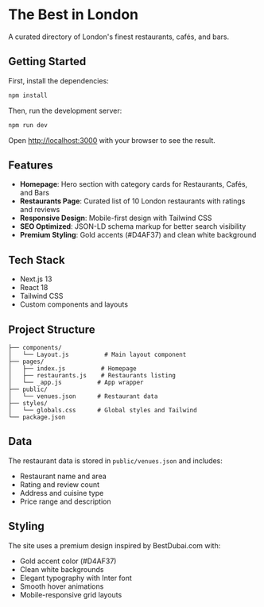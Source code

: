 # The Best in London

A curated directory of London's finest restaurants, cafés, and bars.

## Getting Started

First, install the dependencies:

```bash
npm install
```

Then, run the development server:

```bash
npm run dev
```

Open [http://localhost:3000](http://localhost:3000) with your browser to see the result.

## Features

- **Homepage**: Hero section with category cards for Restaurants, Cafés, and Bars
- **Restaurants Page**: Curated list of 10 London restaurants with ratings and reviews
- **Responsive Design**: Mobile-first design with Tailwind CSS
- **SEO Optimized**: JSON-LD schema markup for better search visibility
- **Premium Styling**: Gold accents (#D4AF37) and clean white background

## Tech Stack

- Next.js 13
- React 18
- Tailwind CSS
- Custom components and layouts

## Project Structure

```
├── components/
│   └── Layout.js          # Main layout component
├── pages/
│   ├── index.js          # Homepage
│   ├── restaurants.js    # Restaurants listing
│   └── _app.js          # App wrapper
├── public/
│   └── venues.json      # Restaurant data
├── styles/
│   └── globals.css      # Global styles and Tailwind
└── package.json
```

## Data

The restaurant data is stored in `public/venues.json` and includes:
- Restaurant name and area
- Rating and review count
- Address and cuisine type
- Price range and description

## Styling

The site uses a premium design inspired by BestDubai.com with:
- Gold accent color (#D4AF37)
- Clean white backgrounds
- Elegant typography with Inter font
- Smooth hover animations
- Mobile-responsive grid layouts



